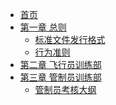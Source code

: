 * [首页](/)
* [第一章 总则]()
  * [标准文件发行格式](/General/Standar_file_format.md)  
  * [行为准则](/General/COC.md)  
* [第二章 飞行员训练部]()
* [第三章 管制员训练部]()
  * [管制员考核大纲](/CTD/Controller_assessment_outline.md)